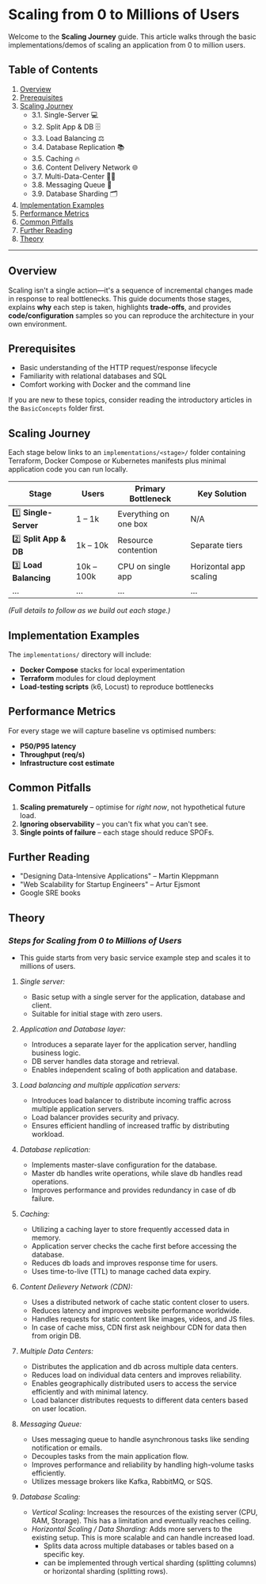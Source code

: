 # Scaling from 0 to Millions of Users

Welcome to the **Scaling Journey** guide. This article walks through the basic implementations/demos of scaling an application from 0 to million users.

## Table of Contents
1. [Overview](#overview)
2. [Prerequisites](#prerequisites)
3. [Scaling Journey](#scaling-journey)
   * 3.1. Single-Server 💻
   * 3.2. Split App & DB 🗄️
   * 3.3. Load Balancing ⚖️
   * 3.4. Database Replication 📚
   * 3.5. Caching 🔥
   * 3.6. Content Delivery Network 🌐
   * 3.7. Multi-Data-Center 🏢🏢
   * 3.8. Messaging Queue 📩
   * 3.9. Database Sharding 🗂️
4. [Implementation Examples](#implementation-examples)
5. [Performance Metrics](#performance-metrics)
6. [Common Pitfalls](#common-pitfalls)
7. [Further Reading](#further-reading)
8. [Theory](#theory)

---

## Overview
Scaling isn't a single action—it's a sequence of incremental changes made in response to real bottlenecks.  This guide documents those stages, explains **why** each step is taken, highlights **trade-offs**, and provides **code/configuration** samples so you can reproduce the architecture in your own environment.

## Prerequisites
* Basic understanding of the HTTP request/response lifecycle
* Familiarity with relational databases and SQL
* Comfort working with Docker and the command line

If you are new to these topics, consider reading the introductory articles in the `BasicConcepts` folder first.

## Scaling Journey
Each stage below links to an `implementations/<stage>/` folder containing Terraform, Docker Compose or Kubernetes manifests plus minimal application code you can run locally.

| Stage | Users | Primary Bottleneck | Key Solution |
|-------|-------|--------------------|--------------|
| 1️⃣ **Single-Server** | 1 – 1k | Everything on one box | N/A |
| 2️⃣ **Split App & DB** | 1k – 10k | Resource contention | Separate tiers |
| 3️⃣ **Load Balancing** | 10k – 100k | CPU on single app | Horizontal app scaling |
| … | … | … | … |

*(Full details to follow as we build out each stage.)*

## Implementation Examples
The `implementations/` directory will include:
* **Docker Compose** stacks for local experimentation
* **Terraform** modules for cloud deployment
* **Load-testing scripts** (k6, Locust) to reproduce bottlenecks

## Performance Metrics
For every stage we will capture baseline vs optimised numbers:
* **P50/P95 latency**
* **Throughput (req/s)**
* **Infrastructure cost estimate**

## Common Pitfalls
1. **Scaling prematurely** – optimise for *right now*, not hypothetical future load.
2. **Ignoring observability** – you can't fix what you can't see.
3. **Single points of failure** – each stage should reduce SPOFs.

## Further Reading
* "Designing Data-Intensive Applications" – Martin Kleppmann
* "Web Scalability for Startup Engineers" – Artur Ejsmont
* Google SRE books

## Theory

### *Steps for Scaling from 0 to Millions of Users*
- This guide starts from very basic service example step and scales it to millions of users.

1. *Single server:*
    - Basic setup with a single server for the application, database and client.
    - Suitable for initial stage with zero users.

2. *Application and Database layer:*
    - Introduces a separate layer for the application server, handling business logic.
    - DB server handles data storage and retrieval.
    - Enables independent scaling of both application and database.

3. *Load balancing and multiple application servers:*
    - Introduces load balancer to distribute incoming traffic across multiple application servers.
    - Load balancer provides security and privacy.
    - Ensures efficient handling of increased traffic by distributing workload.

4. *Database replication:*
    - Implements master-slave configuration for the database.
    - Master db handles write operations, while slave db handles read operations.
    - Improves performance and provides redundancy in case of db failure.

5. *Caching:*
    - Utilizing a caching layer to store frequently accessed data in memory.
    - Application server checks the cache first before accessing the database.
    - Reduces db loads and improves response time for users.
    - Uses time-to-live (TTL) to manage cached data expiry.

6. *Content Delievery Network (CDN):*
    - Uses a distributed network of cache static content closer to users.
    - Reduces latency and improves website performance worldwide.
    - Handles requests for static content like images, videos, and JS files.
    - In case of cache miss, CDN first ask neighbour CDN for data then from origin DB.

7. *Multiple Data Centers:*
    - Distributes the application and db across multiple data centers.
    - Reduces load on individual data centers and improves reliability.
    - Enables geographically distributed users to access the service efficiently and with minimal latency.
    - Load balancer distributes requests to different data centers based on user location.

8. *Messaging Queue:*
    - Uses messaging queue to handle asynchronous tasks like sending notification or emails.
    - Decouples tasks from the main application flow.
    - Improves performance and reliability by handling high-volume tasks efficiently.
    - Utilizes message brokers like Kafka, RabbitMQ, or SQS.

9. *Database Scaling:*
    - *Vertical Scaling:* Increases the resources of the existing server (CPU, RAM, Storage). This has a limitation and eventually reaches ceiling.
    - *Horizontal Scaling / Data Sharding:* Adds more servers to the existing setup. This is more scalable and can handle increased load.
        - Splits data across multiple databases or tables based on a specific key.
        - can be implemented through vertical sharding (splitting columns) or horizontal sharding (splitting rows). 